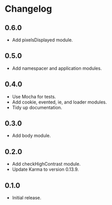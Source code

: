 # Changelog

## 0.6.0

* Add pixelsDisplayed module.

## 0.5.0

* Add namespacer and application modules.

## 0.4.0

* Use Mocha for tests.
* Add cookie, evented, ie, and loader modules.
* Tidy up documentation.

## 0.3.0

* Add body module.

## 0.2.0

* Add checkHighContrast module.
* Update Karma to version 0.13.9.

## 0.1.0

* Initial release.
